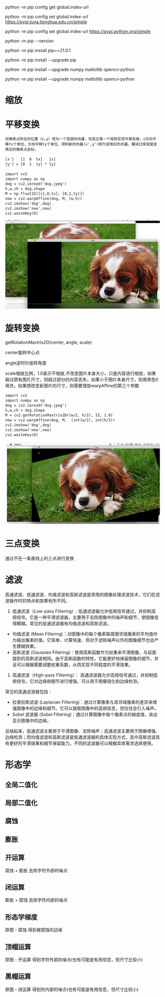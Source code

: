 







python -m pip config get global.index-url

python -m pip config set global.index-url https://pypi.tuna.tsinghua.edu.cn/simple

python -m pip config set global.index-url https://pypi.python.org/simple



python -m pip --version

python -m  pip install pip==21.0.1

python -m pip install --upgrade pip



python -m pip install  --upgrade numpy matlotlib opencv-python

python -m pip install  --upgrade numpy matlotlib opencv-python





# 缩放









# 平移变换

```
将像素点所在的位置（x,y）视为一个竖直的向量，将其左乘一个矩阵实现平移变换，x方向平移tx个单位，方向平移ty个单位，得到新的向量(x',y')即为变换后的向量，翻译过来就是变换后的像素点坐标。

[x']   [1  0  tx]   [x]
[y'] = [0  1  ty] * [y]

import cv2
import numpy as np
dog = cv2.imread('dog.jpeg')
h,w,ch = dog.shape
M = np.float32([[1,0,tx], [0,1,ty]])	
new = cv2.warpAffine(dog, M, (w,h))
cv2.imshow('dog',dog)
cv2.imshow('new',new)
cv2.waiteKey(0)
```



![image-20230710183752851](learn.assets/image-20230710183752851.png)





# 旋转变换

getRotationMaxtrix2D(center, angle, scale)

center旋转中心点

angle逆时针旋转角度

scale缩放比例，1.0表示不缩放,不改变图片本身大小，只是内容进行缩放，如果超过原有图片尺寸，则超过部分的内容丢失，如果小于图片本身尺寸，则用黑色0填充，如果想改变新图片的尺寸，则需要借助warpAffine的第三个参数

```
import cv2
import numpy as np
dog = cv2.imread('dog.jpeg')
h,w,ch = dog.shape
M = cv2.getRotationMaxtrix2D((w/2, h/2), 15, 1.0)
new = cv2.warpAffine(dog, M,  (int(w/2), int(h/2))
cv2.imshow('dog',dog)
cv2.imshow('new',new)
cv2.waiteKey(0)
```



![image-20230710185706962](learn.assets/image-20230710185706962.png)



# 三点变换

通过不在一条直线上的三点进行变换











# 滤波





高通滤波、低通滤波、均值滤波和高斯滤波是常用的图像处理滤波技术，它们在滤波操作时的特点和效果有所不同。

1. 低通滤波（Low-pass Filtering）: 低通滤波器允许低频信号通过，并抑制高频信号。它是一种平滑滤波器，主要用于去除图像中的噪声和细节，使图像变得模糊。常见的低通滤波器有均值滤波和高斯滤波。

- 均值滤波 (Mean Filtering)：对图像中的每个像素取周围邻域像素的平均值作为输出像素的值。它简单、计算快速，但对于滤除噪声以外的图像细节也会产生模糊效果。
- 高斯滤波 (Gaussian Filtering)：使用高斯函数作为权重来平滑图像，与前面提到的高斯滤波相同。由于高斯函数的特性，它能更好地保留图像的细节，并且可以根据需要调整权重系数，从而实现不同程度的平滑效果。

1. 高通滤波（High-pass Filtering）： 高通滤波器允许高频信号通过，并抑制低频信号。它对边缘和细节进行增强，可以用于图像锐化和边缘检测。

常见的高通滤波器包括：

- 拉普拉斯滤波 (Laplacian Filtering)：通过计算像素与其邻域像素的差异来增强图像中的边缘和细节。它可以提取图像中的高频信息，但往往会引入噪声。
- Sobel 滤波器 (Sobel Filtering)：通过计算图像中每个像素点的梯度值，突出显示图像中的边缘。

总结起来，低通滤波主要用于平滑图像、去除噪声；高通滤波主要用于图像增强、边缘检测；而均值滤波和高斯滤波是低通滤波器的具体实现方式，其中高斯滤波具有更好的平滑效果和细节保留能力。不同的滤波器可以根据具体需求选择使用。







# 形态学



## 全局二值化



## 局部二值化



## 腐蚀



## 膨胀





## 开运算

 腐蚀 + 膨胀   去除字符外部的噪点





## 闭运算

 膨胀 +  腐蚀  去除字符内部的噪点





## 形态学梯度

 原图 - 腐蚀 得到被腐蚀的边缘





## 顶帽运算

原图 - 开运算 得到字符外部的噪点(也有可能是有用信息，但尺寸比较小)



## 黑帽运算

原图 - 闭运算 得到符内部的噪点(也有可能是有用信息，但尺寸比较小)